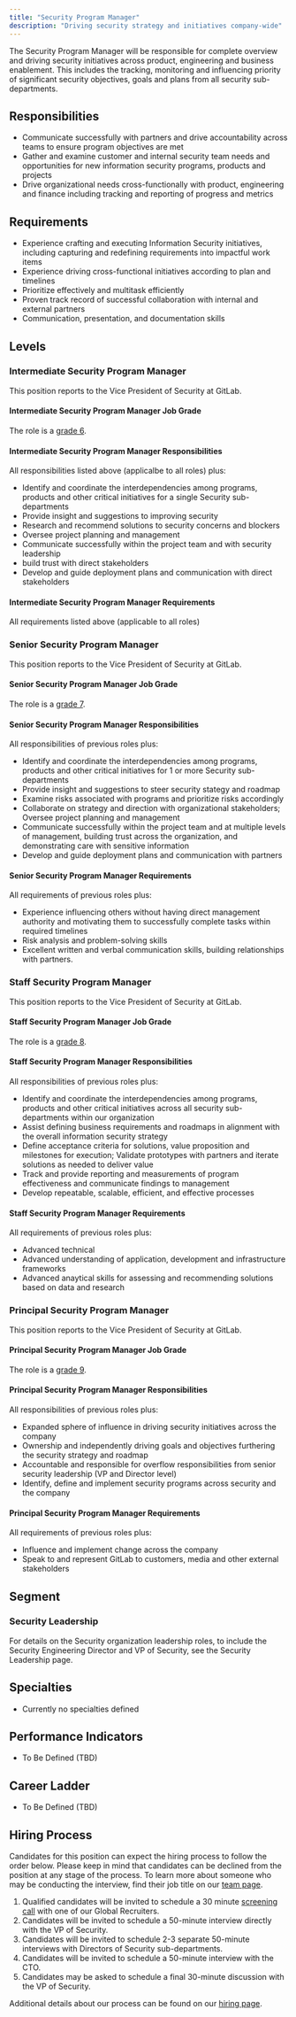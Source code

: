 ```yaml
---
title: "Security Program Manager"
description: "Driving security strategy and initiatives company-wide"
---
```


The Security Program Manager will be responsible for complete overview and driving security initiatives across product, engineering and business enablement.  This includes the tracking, monitoring and influencing priority of significant security objectives, goals and plans from all security sub-departments.

## Responsibilities

- Communicate successfully with partners and drive accountability across teams to ensure program objectives are met
- Gather and examine customer and internal security team needs and opportunities for new information security programs, products and projects
- Drive organizational needs cross-functionally with product, engineering and finance including tracking and reporting of progress and metrics

## Requirements

- Experience crafting and executing Information Security initiatives, including capturing and redefining requirements into impactful work items
- Experience driving cross-functional initiatives according to plan and timelines
- Prioritize effectively and multitask efficiently
- Proven track record of successful collaboration with internal and external partners
- Communication, presentation, and documentation skills

## Levels

### Intermediate Security Program Manager

This position reports to the Vice President of Security at GitLab.

#### Intermediate Security Program Manager Job Grade

The role is a [grade 6](https://about.gitlab.com/handbook/total-rewards/compensation/compensation-calculator/#gitlab-job-grades).

#### Intermediate Security Program Manager Responsibilities

All responsibilities listed above (applicalbe to all roles) plus:
- Identify and coordinate the interdependencies among programs, products and other critical initiatives for a single Security sub-departments
- Provide insight and suggestions to improving security
- Research and recommend solutions to security concerns and blockers
- Oversee project planning and management
- Communicate successfully within the project team and with security leadership
- build trust with direct stakeholders
- Develop and guide deployment plans and communication with direct stakeholders

#### Intermediate Security Program Manager Requirements

All requirements listed above (applicable to all roles)

### Senior Security Program Manager

This position reports to the Vice President of Security at GitLab.

#### Senior Security Program Manager Job Grade

The role is a [grade 7](https://about.gitlab.com/handbook/total-rewards/compensation/compensation-calculator/#gitlab-job-grades).

#### Senior Security Program Manager Responsibilities

All responsibilities of previous roles plus:
- Identify and coordinate the interdependencies among programs, products and other critical initiatives for 1 or more Security sub-departments
- Provide insight and suggestions to steer security stategy and roadmap
- Examine risks associated with programs and prioritize risks accordingly
- Collaborate on strategy and direction with organizational stakeholders; Oversee project planning and management
- Communicate successfully within the project team and at multiple levels of management, building trust across the organization, and demonstrating care with sensitive information
- Develop and guide deployment plans and communication with partners

#### Senior Security Program Manager Requirements

All requirements of previous roles plus:
- Experience influencing others without having direct management authority and motivating them to successfully complete tasks within required timelines
- Risk analysis and problem-solving skills
- Excellent written and verbal communication skills, building relationships with partners.

### Staff Security Program Manager

This position reports to the Vice President of Security at GitLab.

#### Staff Security Program Manager Job Grade

The role is a [grade 8](https://about.gitlab.com/handbook/total-rewards/compensation/compensation-calculator/#gitlab-job-grades).

#### Staff Security Program Manager Responsibilities

All responsibilities of previous roles plus:
- Identify and coordinate the interdependencies among programs, products and other critical initiatives across all security sub-departments within our organization
- Assist defining business requirements and roadmaps in alignment with the overall information security strategy
- Define acceptance criteria for solutions, value proposition and milestones for execution; Validate prototypes with partners and iterate solutions as needed to deliver value
- Track and provide reporting and measurements of program effectiveness and communicate findings to management
- Develop repeatable, scalable, efficient, and effective processes

#### Staff Security Program Manager Requirements

All requirements of previous roles plus:
- Advanced technical
- Advanced understanding of application, development and infrastructure frameworks
- Advanced anaytical skills for assessing and recommending solutions based on data and research

### Principal Security Program Manager

This position reports to the Vice President of Security at GitLab.

#### Principal Security Program Manager Job Grade

The role is a [grade 9](https://about.gitlab.com/handbook/total-rewards/compensation/compensation-calculator/#gitlab-job-grades).

#### Principal Security Program Manager Responsibilities

All responsibilities of previous roles plus:
- Expanded sphere of influence in driving security initiatives across the company
- Ownership and independently driving goals and objectives furthering the security strategy and roadmap
- Accountable and responsible for overflow responsibilities from senior security leadership (VP and Director level)
- Identify, define and implement security programs across security and the company

#### Principal Security Program Manager Requirements

All requirements of previous roles plus:
- Influence and implement change across the company
- Speak to and represent GitLab to customers, media and other external stakeholders


## Segment

### Security Leadership

For details on the Security organization leadership roles, to include the Security Engineering Director and VP of Security, see the Security Leadership page.

## Specialties

- Currently no specialties defined

## Performance Indicators

- To Be Defined (TBD)

## Career Ladder

- To Be Defined (TBD)

## Hiring Process

Candidates for this position can expect the hiring process to follow the order below. Please keep in mind that candidates can be declined from the position at any stage of the process. To learn more about someone who may be conducting the interview, find their job title on our [team page](https://about.gitlab.com/company/team/).
1. Qualified candidates will be invited to schedule a 30 minute [screening call](https://about.gitlab.com/handbook/hiring/interviewing/#screening-call) with one of our Global Recruiters.
1. Candidates will be invited to schedule a 50-minute interview directly with the VP of Security.
1. Candidates will be invited to schedule 2-3 separate 50-minute interviews with Directors of Security sub-departments.
1. Candidates will be invited to schedule a 50-minute interview with the CTO.
1. Candidates may be asked to schedule a final 30-minute discussion with the VP of Security.

Additional details about our process can be found on our [hiring page](https://about.gitlab.com/handbook/hiring/).

